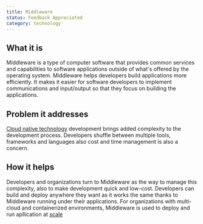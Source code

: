 ```yaml
---
title: Middleware
status: Feedback Appreciated
category: technology
---
```

 
## What it is
 
Middleware is a type of computer software that provides common services and capabilities to software applications outside of what's offered by the operating system. Middleware helps developers build applications more efficiently. It makes it easier for software developers to implement communications and input/output so that they focus on building the applications. 
 
 
## Problem it addresses 
 
[Cloud native technology](/cloud_native_tech/) development brings added complexity to the development process. Developers shuffle between multiple tools, frameworks and languages also cost and time management is also a concern.  
 
 
## How it helps 
 
 Developers and organizations turn to Middleware as the way to manage this complexity, also to make development quick and low-cost. Developers can build and deploy anywhere they want as it works the same thanks to Middleware running under their applications. For organizations with multi-cloud and containerized environments, Middleware is used to deploy and run apllication at [scale](/scalibilty)
